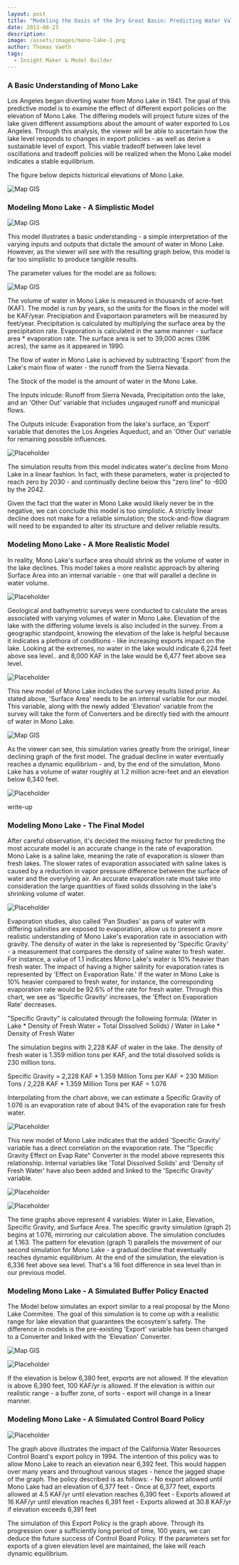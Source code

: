 ```yaml
---
layout: post
title: "Modeling the Oasis of the Dry Great Basin: Predicting Water Values of Mono Lake"
date: 2013-08-23
description: 
image: /assets/images/mono-lake-1.png
author: Thomas Vaeth
tags: 
  - Insight Maker & Model Builder
---
```


### A Basic Understanding of Mono Lake

Los Angeles began diverting water from Mono Lake in 1941. The goal of this predictive model is to examine the effect of different export policies on the elevation of Mono Lake. The differing models will project future sizes of the lake given different assumptions about the amount of water exported to Los Angeles. Through this analysis, the viewer will be able to ascertain how the lake level responds to changes in export policies - as well as derive a sustainable level of export. This viable tradeoff between lake level oscillations and tradeoff policies will be realized when the Mono Lake model indicates a stable equilibrium.

 The figure below depicts historical elevations of Mono Lake.

![Map GIS](/assets/images/mono-lake-elevation.png)

### Modeling Mono Lake - A Simplistic Model

![Map GIS](/assets/images/mono-lake-1.png)

This model illustrates a basic understanding - a simple interpretation of the varying inputs and outputs that dictate the amount of water in Mono Lake. However, as the viewer will see with the resulting graph below, this model is far too simplistic to produce tangible results.

The parameter values for the model are as follows:

![Map GIS](/assets/images/parameter-values.png)

The volume of water in Mono Lake is measured in thousands of acre-feet (KAF). The model is run by years, so the units for the flows in the model will be KAF/year. Precipiation and Evaportaion parameters will be measured by feet/year. Precipitation is calculated by multiplying the surface area by the precipitation rate. Evaporation is calculated in the same manner - surface area * evaporation rate. The surface area is set to 39,000 acres (39K acres), the same as it appeared in 1990.

The flow of water in Mono Lake is achieved by subtracting 'Export' from the Lake's main flow of water - the runoff from the Sierra Nevada.

The Stock of the model is the amount of water in the Mono Lake.

The Inputs inlcude: Runoff from Sierra Nevada, Precipitation onto the lake, and an 'Other Out' variable that includes ungauged runoff and municipal flows.

The Outputs inlcude: Evaporation from the lake's surface, an 'Export' variable that denotes the Los Angeles Aqueduct, and an 'Other Out' variable for remaining possible influences. 


![Placeholder](/assets/images/graph-linear.png)

The simulation results from this model indicates water's decline from Mono Lake in a linear fashion. In fact, with these parameters, water is projected to reach zero by 2030 - and continually decline below this "zero line" to -600 by the 2042.

Given the fact that the water in Mono Lake would likely never be in the negative, we can conclude this model is too simplistic. A strictly linear decline does not make for a reliable simulation; the stock-and-flow diagram will need to be expanded to alter its structure and deliver reliable results.

### Modeling Mono Lake - A More Realistic Model

In reality, Mono Lake's surface area should shrink as the volume of water in the lake declines. This model takes a more realistic approach by altering Surface Area into an internal variable - one that will parallel a decline in water volume.

![Placeholder](/assets/images/survey.png)

Geological and bathymetric surveys were conducted to calculate the areas associated with varying volumes of water in Mono Lake. Elevation of the lake with the differing volume levels is also included in the survey. From a geographic standpoint, knowing the elevation of the lake is helpful because it indicates a plethora of conditions - like increasing exports impact on the lake. Looking at the extremes, no water in the lake would indicate 6,224 feet above sea level.. and 8,000 KAF in the lake would be 6,477 feet above sea level.

![Placeholder](/assets/images/mono-lake-model-gravity.png)

This new model of Mono Lake includes the survey results listed prior. As stated above, 'Surface Area' needs to be an internal variable for our model. This variable, along with the newly added 'Elevation' variable from the survey will take the form of Converters and be directly tied with the amount of water in Mono Lake.


![Map GIS](/assets/images/water-in-lake-graph2.png)

As the viewer can see, this simulation varies greatly from the orinigal, linear declining graph of the first model. The gradual decline in water eventually reaches a dynamic equilibrium - and, by the end of the simulation, Mono Lake has a volume of water roughly at 1.2 million acre-feet and an elevation below 6,340 feet.

![Placeholder](/assets/images/water-in-lake-graph3.png)

write-up

### Modeling Mono Lake - The Final Model

After careful observation, it's decided the missing factor for predicting the most accurate model is an accurate change in the rate of evaporation. Mono Lake is a saline lake, meaning the rate of evaporation is slower than fresh lakes. The slower rates of evaporation associated with saline lakes is caused by a reduction in vapor pressure difference between the surface of water and the overylying air. An accurate evaporation rate must take into consideration the large quantities of fixed solids dissolving in the lake's shrinking volume of water.

![Placeholder](/assets/images/model-2-and-3.png)

Evaporation studies, also called 'Pan Studies' as pans of water with differing salinities are exposed to evaporation, allow us to present a more realistic understanding of Mono Lake's evaporation rate in association with gravity. The density of water in the lake is represented by 'Specific Gravity' - a measurement that compares the density of saline water to fresh water. For instance, a value of 1.1 indicates Mono Lake's water is 10% heavier than fresh water. The impact of having a higher salinity for evaporation rates is represented by 'Effect on Evaporation Rate.' If the water in Mono Lake is 10% heavier compared to fresh water, for instance, the corresponding evaporation rate would be 92.6% of the rate for fresh water. Through this chart, we see as 'Specific Gravity' increases, the 'Effect on Evaporation Rate' decreases.

"Specific Gravity" is calculated through the following formula:
	(Water in Lake * Density of Fresh Water + Total Dissolved Solids) / Water in Lake * Density of Fresh Water

The simulation begins with 2,228 KAF of water in the lake. The density of fresh water is 1.359 million tons per KAF, and the total dissolved solids is 230 million tons.

Specific Gravity = 2,228 KAF * 1.359 Million Tons per KAF + 230 Million Tons / 2,228 KAF * 1.359 Million Tons per KAF
				 = 1.076

Interpolating from the chart above, we can estimate a Specific Gravity of 1.076 is an evaporation rate of about 94% of the evaporation rate for fresh water.

![Placeholder](/assets/images/model-2-and-3.png)

This new model of Mono Lake indicates that the added 'Specific Gravity' variable has a direct correlation on the evaporation rate. The "Specific Gravity Effect on Evap Rate" Converter in the model above represents this relationship. Internal variables like 'Total Dissolved Solids' and 'Density of Fresh Water' have also been added and linked to the 'Specific Gravity' variable.

![Placeholder](/assets/images/model-3-graph1.png)

![Placeholder](/assets/images/model-3-graph2.png)

The time graphs above represent 4 variables: Water in Lake, Elevation, Specific Gravity, and Surface Area. The specific gravity simulation (graph 2) begins at 1.076, mirroring our calculation above. The simulation concludes at 1.163. The pattern for elevation (graph 1) parallels the movement of our second simulation for Mono Lake - a gradual decline that eventually reaches dynamic equilibrium. At the end of the simulation, the elevation is 6,336 feet above sea level. That's a 16 foot difference in sea level than in our previous model.

### Modeling Mono Lake - A Simulated Buffer Policy Enacted

The Model below simulates an export similar to a real proposal by the Mono Lake Commitee. The goal of this simulation is to come up with a realistic range for lake elevation that guarantees the ecosytem's safety. The difference in models is the pre-existing 'Export' variable has been changed to a Converter and linked with the 'Elevation' Converter.

![Map GIS](/assets/images/model-4.png)


![Placeholder](/assets/images/model-5.png)

If the elevation is below 6,380 feet, exports are not allowed. If the elevation is above 6,390 feet, 100 KAF/yr is allowed. If the elevation is within our realistic range - a buffer zone, of sorts - export will change in a linear manner.

### Modeling Mono Lake - A Simulated Control Board Policy

![Placeholder](/assets/images/policy-graph.png)

The graph above illustrates the impact of the California Water Resources Control Board's export policy in 1994. The intention of this policy was to allow Mono Lake to reach an elevation near 6,392 feet. This would happen over many years and throughout various stages - hence the jagged shape of the graph. The policy described is as follows:
	- No export allowed until Mono Lake had an elevation of 6,377 feet
	- Once at 6,377 feet, exports allowed at 4.5 KAF/yr until elevation reaches 6,390 feet
	- Exports allowed at 16 KAF/yr until elevation reaches 6,391 feet
	- Exports allowed at 30.8 KAF/yr if elevation exceeds 6,391 feet

The simulation of this Export Policy is the graph above. Through its progression over a sufficiently long period of time, 100 years, we can deduce the future success of Control Board Policy. If the parameters set for exports of a given elevation level are maintained, the lake will reach dynamic equilibrium.






